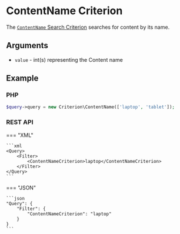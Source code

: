 # ContentName Criterion

The [`ContentName` Search Criterion](https://github.com/ibexa/core/blob/main/src/contracts/Repository/Values/Content/Query/Criterion/ContentName.php)
searches for content by its name.

## Arguments

- `value` - int(s) representing the Content name

## Example

### PHP

``` php
$query->query = new Criterion\ContentName(['laptop', 'tablet']);
```

### REST API

=== "XML"

    ```xml
    <Query>
        <Filter>
            <ContentNameCriterion>laptop</ContentNameCriterion>
        </Filter>
    </Query>
    ```

=== "JSON"

    ```json
    "Query": {
        "Filter": {
            "ContentNameCriterion": "laptop"
        }
    }
    ```
